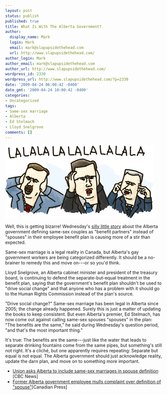 ```yaml
---
layout: post
status: publish
published: true
title: What Is With The Alberta Government?
author:
  display_name: Mark
  login: Mark
  email: mark@slapupsidethehead.com
  url: http://www.slapupsidethehead.com/
author_login: Mark
author_email: mark@slapupsidethehead.com
author_url: http://www.slapupsidethehead.com/
wordpress_id: 2330
wordpress_url: http://www.slapupsidethehead.com/?p=2330
date: '2009-04-24 06:00:42 -0400'
date_gmt: '2009-04-24 10:00:42 -0400'
categories:
- Uncategorized
tags:
- Same-sex marriage
- Alberta
- Ed Stelmach
- Lloyd Snelgrove
comments: []
---
```

![LA-LA-LA-LA! I CAN'T HEAR YOU!](/wp-content/media/2009/04/lalala-i-cant-hear-you.jpg "LA-LA-LA-LA! I CAN'T HEAR YOU!")

Well, this is getting bizarre! Wednesday's [silly little story](http://www.slapupsidethehead.com/2009/04/alberta-defines-gay-spouses-as-benefits-partners/ "Who'd have thought it'd prompt two Slaps in one week?") about the Alberta government defining same-sex couples as "benefit partners" instead of "spouses" in their employee benefit plan is causing more of a stir than expected.

Same-sex marriage is a legal reality in Canada, but Alberta's gay government workers are being categorized differently. It should be a no-brainer to remedy this and move on---or so you'd think.

Lloyd Snelgrove, an Alberta cabinet minister and president of the treasury board, is continuing to defend the separate-but-equal treatment in the benefit plan, saying that the government's benefit plan shouldn't be used to "drive social change" and that anyone who has a problem with it should go to the Human Rights Commission instead of the plan's source.

"Drive social change?" Same-sex marriage has been legal in Alberta since 2005; the change already happened. Surely this is just a matter of updating the books to keep consistent. But even Alberta's premier, Ed Stelmach, has now come out against calling same-sex spouses "spouses" in the plan: "The benefits are the same," he said during Wednesday's question period, "and that's the most important thing."

It's true: The benefits are the same---just like the water that leads to separate drinking fountains come from the same pipes, but something's still not right. It's a cliché, but one apparently requires repeating: Separate but equal is not equal. The Alberta government should just acknowledge reality, update the darn plan, and move on to something more important.

- [Union asks Alberta to include same-sex marriages in spouse definition](http://www.cbc.ca/canada/edmonton/story/2009/04/23/edm-union-benefits-wording.html) [CBC News]
- [Former Alberta government employee mulls complaint over definition of "spouse"](http://www.google.com/hostednews/canadianpress/article/ALeqM5gPjMdB8o3GI9RUhVQEWmjKNMkdJg)[Canadian Press]
